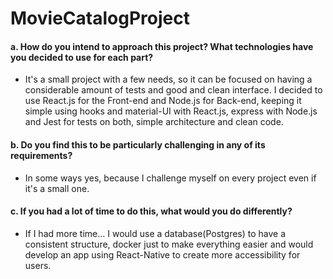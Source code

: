 # MovieCatalogProject

#### a. How do you intend to approach this project? What technologies have you decided to use for each part?

 - It's a small project with a few needs, so it can be focused on having a considerable amount of tests and good and clean interface. I decided to use React.js for the Front-end and Node.js for Back-end, keeping it simple using hooks and material-UI with React.js, express with Node.js and Jest for tests on both, simple architecture and clean code.

#### b. Do you find this to be particularly challenging in any of its requirements?

 - In some ways yes, because I challenge myself on every project even if it's a small one.

#### c. If you had a lot of time to do this, what would you do differently?

 - If I had more time... I would use a database(Postgres) to have a consistent structure, docker just to make everything easier and would develop an app using React-Native to create more accessibility for users. 
